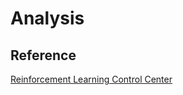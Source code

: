 # Analysis

## Reference

[Reinforcement Learning Control Center](https://github.com/awjuliani/RL-CC)
